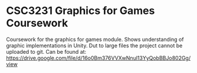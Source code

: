 # CSC3231 Graphics for Games Coursework
Coursework for the graphics for games module. 
Shows understanding of graphic implementations in Unity. 
Dut to large files the project cannot be uploaded to git. 
Can be found at:
https://drive.google.com/file/d/16o0Bm376VVXwNnul13YyQobBBJo802Gg/view
